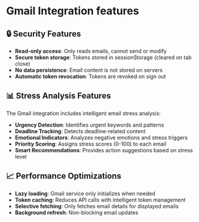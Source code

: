 # Gmail Integration features

## 🔒 Security Features

- **Read-only access**: Only reads emails, cannot send or modify
- **Secure token storage**: Tokens stored in sessionStorage (cleared on tab close)
- **No data persistence**: Email content is not stored on servers
- **Automatic token revocation**: Tokens are revoked on sign out

## 📊 Stress Analysis Features

The Gmail integration includes intelligent email stress analysis:

- **Urgency Detection**: Identifies urgent keywords and patterns
- **Deadline Tracking**: Detects deadline-related content
- **Emotional Indicators**: Analyzes negative emotions and stress triggers
- **Priority Scoring**: Assigns stress scores (0-100) to each email
- **Smart Recommendations**: Provides action suggestions based on stress level

## 📈 Performance Optimizations

- **Lazy loading**: Gmail service only initializes when needed
- **Token caching**: Reduces API calls with intelligent token management
- **Selective fetching**: Only fetches email details for displayed emails
- **Background refresh**: Non-blocking email updates
